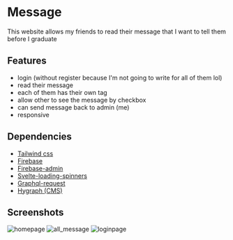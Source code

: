 
# Message

This website allows my friends to read their message that I want to tell them before I graduate

## Features
- login (without register because I'm not going to write for all of them lol)
- read their message
- each of them has their own tag
- allow other to see the message by checkbox
- can send message back to admin (me)
- responsive

## Dependencies
- [Tailwind css](https://tailwindcss.com/docs/guides/sveltekit)
- [Firebase](https://www.npmjs.com/package/firebase)
- [Firebase-admin](https://www.npmjs.com/package/firebase-admin)
- [Svelte-loading-spinners](https://www.npmjs.com/package/svelte-loading-spinners)
- [Graphql-request](https://www.npmjs.com/package/graphql-request)
- [Hygraph (CMS)](https://hygraph.com/)
## Screenshots

![homepage](https://user-images.githubusercontent.com/92055529/214660890-497c55e6-eb8e-435f-a529-d51c45196b79.png)
![all_message](https://user-images.githubusercontent.com/92055529/214661033-1ad2094b-f0be-432c-885e-53bb3f76b6d8.png)
![loginpage](https://user-images.githubusercontent.com/92055529/214661301-ee5c5172-0419-44c1-8f3f-6d7d68fc90b1.png)



